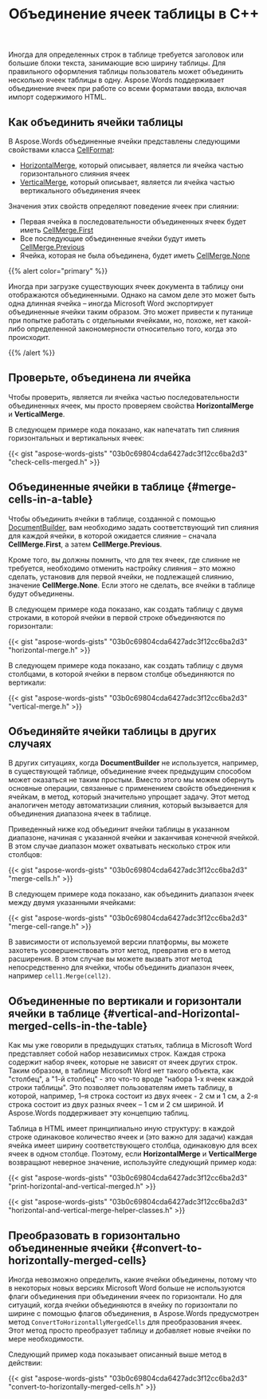 ﻿---
title: Объединение ячеек таблицы в C++
second_title: Aspose.Words для C++
articleTitle: Объединить ячейки таблицы
linktitle: Объединить ячейки таблицы
description: "Как объединить ячейки таблицы в C++. Проверьте, объединены ли ячейки в таблице с помощью C++."
type: docs
weight: 40
url: /ru/cpp/merge-table-cells/
---

Иногда для определенных строк в таблице требуется заголовок или большие блоки текста, занимающие всю ширину таблицы. Для правильного оформления таблицы пользователь может объединить несколько ячеек таблицы в одну. Aspose.Words поддерживает объединение ячеек при работе со всеми форматами ввода, включая импорт содержимого HTML.

## Как объединить ячейки таблицы

В Aspose.Words объединенные ячейки представлены следующими свойствами класса [CellFormat](https://reference.aspose.com/words/cpp/aspose.words.tables/cellformat/):

- [HorizontalMerge](https://reference.aspose.com/words/cpp/aspose.words.tables/cellformat/get_horizontalmerge/), который описывает, является ли ячейка частью горизонтального слияния ячеек
- [VerticalMerge](https://reference.aspose.com/words/cpp/aspose.words.tables/cellformat/get_verticalmerge/), который описывает, является ли ячейка частью вертикального объединения ячеек

Значения этих свойств определяют поведение ячеек при слиянии:

- Первая ячейка в последовательности объединенных ячеек будет иметь [CellMerge.First](https://reference.aspose.com/words/cpp/aspose.words.tables/cellmerge/)
- Все последующие объединенные ячейки будут иметь [CellMerge.Previous](https://reference.aspose.com/words/cpp/aspose.words.tables/cellmerge/)
- Ячейка, которая не была объединена, будет иметь [CellMerge.None](https://reference.aspose.com/words/cpp/aspose.words.tables/cellmerge/)

{{% alert color="primary" %}}

Иногда при загрузке существующих ячеек документа в таблицу они отображаются объединенными. Однако на самом деле это может быть одна длинная ячейка – иногда Microsoft Word экспортирует объединенные ячейки таким образом. Это может привести к путанице при попытке работать с отдельными ячейками, но, похоже, нет какой-либо определенной закономерности относительно того, когда это происходит.

{{% /alert %}}

## Проверьте, объединена ли ячейка

Чтобы проверить, является ли ячейка частью последовательности объединенных ячеек, мы просто проверяем свойства **HorizontalMerge** и **VerticalMerge**.

В следующем примере кода показано, как напечатать тип слияния горизонтальных и вертикальных ячеек:

{{< gist "aspose-words-gists" "03b0c69804cda6427adc3f12cc6ba2d3" "check-cells-merged.h" >}}

## Объединенные ячейки в таблице {#merge-cells-in-a-table}

Чтобы объединить ячейки в таблице, созданной с помощью [DocumentBuilder](https://reference.aspose.com/words/cpp/aspose.words/documentbuilder/), вам необходимо задать соответствующий тип слияния для каждой ячейки, в которой ожидается слияние – сначала **CellMerge.First**, а затем **CellMerge.Previous**.

Кроме того, вы должны помнить, что для тех ячеек, где слияние не требуется, необходимо отменить настройку слияния – это можно сделать, установив для первой ячейки, не подлежащей слиянию, значение **CellMerge.None**. Если этого не сделать, все ячейки в таблице будут объединены.

В следующем примере кода показано, как создать таблицу с двумя строками, в которой ячейки в первой строке объединяются по горизонтали:

{{< gist "aspose-words-gists" "03b0c69804cda6427adc3f12cc6ba2d3" "horizontal-merge.h" >}}

В следующем примере кода показано, как создать таблицу с двумя столбцами, в которой ячейки в первом столбце объединяются по вертикали:

{{< gist "aspose-words-gists" "03b0c69804cda6427adc3f12cc6ba2d3" "vertical-merge.h" >}}

## Объединяйте ячейки таблицы в других случаях

В других ситуациях, когда **DocumentBuilder** не используется, например, в существующей таблице, объединение ячеек предыдущим способом может оказаться не таким простым. Вместо этого мы можем обернуть основные операции, связанные с применением свойств объединения к ячейкам, в метод, который значительно упрощает задачу. Этот метод аналогичен методу автоматизации слияния, который вызывается для объединения диапазона ячеек в таблице.

Приведенный ниже код объединит ячейки таблицы в указанном диапазоне, начиная с указанной ячейки и заканчивая конечной ячейкой. В этом случае диапазон может охватывать несколько строк или столбцов:

{{< gist "aspose-words-gists" "03b0c69804cda6427adc3f12cc6ba2d3" "merge-cells.h" >}}

В следующем примере кода показано, как объединить диапазон ячеек между двумя указанными ячейками:

{{< gist "aspose-words-gists" "03b0c69804cda6427adc3f12cc6ba2d3" "merge-cell-range.h" >}}

В зависимости от используемой версии платформы, вы можете захотеть усовершенствовать этот метод, превратив его в метод расширения. В этом случае вы можете вызвать этот метод непосредственно для ячейки, чтобы объединить диапазон ячеек, например `cell1.Merge(cell2)`.

## Объединенные по вертикали и горизонтали ячейки в таблице {#vertical-and-Horizontal-merged-cells-in-the-table}

Как мы уже говорили в предыдущих статьях, таблица в Microsoft Word представляет собой набор независимых строк. Каждая строка содержит набор ячеек, которые не зависят от ячеек других строк. Таким образом, в таблице Microsoft Word нет такого объекта, как "столбец", а "1-й столбец" - это что-то вроде "набора 1-х ячеек каждой строки таблицы". Это позволяет пользователям иметь таблицу, в которой, например, 1–я строка состоит из двух ячеек - 2 см и 1 см, а 2-я строка состоит из двух разных ячеек – 1 см и 2 см шириной. И Aspose.Words поддерживает эту концепцию таблиц.

Таблица в HTML имеет принципиально иную структуру: в каждой строке одинаковое количество ячеек и (это важно для задачи) каждая ячейка имеет ширину соответствующего столбца, одинаковую для всех ячеек в одном столбце. Поэтому, если **HorizontalMerge** и **VerticalMerge** возвращают неверное значение, используйте следующий пример кода:

{{< gist "aspose-words-gists" "03b0c69804cda6427adc3f12cc6ba2d3" "print-horizontal-and-vertical-merged.h" >}}

{{< gist "aspose-words-gists" "03b0c69804cda6427adc3f12cc6ba2d3" "horizontal-and-vertical-merge-helper-classes.h" >}}

## Преобразовать в горизонтально объединенные ячейки {#convert-to-horizontally-merged-cells}

Иногда невозможно определить, какие ячейки объединены, потому что в некоторых новых версиях Microsoft Word больше не используются флаги объединения при объединении ячеек по горизонтали. Но для ситуаций, когда ячейки объединяются в ячейку по горизонтали по ширине с помощью флагов объединения, в Aspose.Words предусмотрен метод `ConvertToHorizontallyMergedCells` для преобразования ячеек. Этот метод просто преобразует таблицу и добавляет новые ячейки по мере необходимости.

Следующий пример кода показывает описанный выше метод в действии:

{{< gist "aspose-words-gists" "03b0c69804cda6427adc3f12cc6ba2d3" "convert-to-horizontally-merged-cells.h" >}}